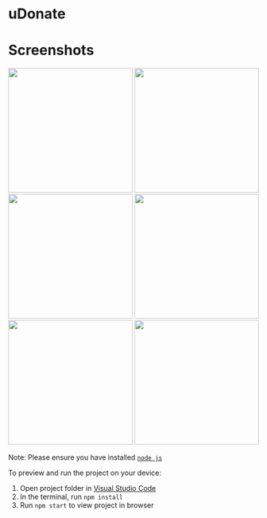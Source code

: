 
  # uDonate

  # Screenshots
<div align="center">
  <img src="https://github.com/taneshagahtori/uDonate-v1-Mobile-App/assets/104068017/c23f7007-78a9-4c2e-af87-146155dcd481" width="250"/>
  <img src="https://github.com/taneshagahtori/uDonate-v1-Mobile-App/assets/104068017/02f44bd2-9110-498b-860e-cdcc7e80cc00" width="250"/>
  <img src="https://github.com/taneshagahtori/uDonate-v1-Mobile-App/assets/104068017/11441c69-2577-4ab8-ae68-dea1a919327f" width="250"/>
  <img src="https://github.com/taneshagahtori/uDonate-v1-Mobile-App/assets/104068017/fcb40201-ee64-4f65-8685-4d41ecb04eba" width="250"/>
  <img src="https://github.com/taneshagahtori/uDonate-v1-Mobile-App/assets/104068017/ae54f90b-d659-4fea-acc0-fed869214a03" width="250"/>
  <img src="https://github.com/taneshagahtori/uDonate-v1-Mobile-App/assets/104068017/2d867202-e5f0-4a75-9a4e-3b1e1e6a8557" width="250"/>
</div>




  Note: Please ensure you have installed <code><a href="https://nodejs.org/en/download/">node js</a></code>

  To preview and run the project on your device:
  1) Open project folder in <a href="https://code.visualstudio.com/download">Visual Studio Code</a>
  2) In the terminal, run `npm install`
  3) Run `npm start` to view project in browser
  
